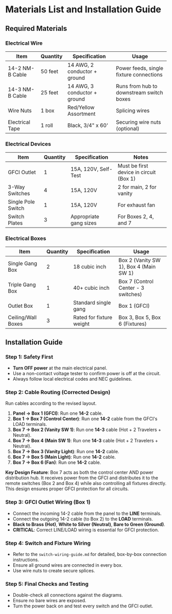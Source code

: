 # Materials List and Installation Guide

## Required Materials

### Electrical Wire
| Item              | Quantity | Specification                | Usage                                     |
| ----------------- | -------- | ---------------------------- | ----------------------------------------- |
| 14-2 NM-B Cable   | 50 feet  | 14 AWG, 2 conductor + ground | Power feeds, single fixture connections   |
| 14-3 NM-B Cable   | 25 feet  | 14 AWG, 3 conductor + ground | Runs from hub to downstream switch boxes  |
| Wire Nuts         | 1 box    | Red/Yellow Assortment        | Splicing wires                            |
| Electrical Tape   | 1 roll   | Black, 3/4" x 60'            | Securing wire nuts (optional)             |

### Electrical Devices
| Item               | Quantity | Specification         | Notes                                     |
| ------------------ | -------- | --------------------- | ----------------------------------------- |
| GFCI Outlet        | 1        | 15A, 120V, Self-Test  | Must be first device in circuit (Box 1)   |
| 3-Way Switches     | 4        | 15A, 120V             | 2 for main, 2 for vanity                  |
| Single Pole Switch | 1        | 15A, 120V             | For exhaust fan                           |
| Switch Plates      | 3        | Appropriate gang sizes| For Boxes 2, 4, and 7                     |

### Electrical Boxes
| Item                   | Quantity | Specification         | Usage                                     |
| ---------------------- | -------- | --------------------- | ----------------------------------------- |
| Single Gang Box        | 2        | 18 cubic inch         | Box 2 (Vanity SW 1), Box 4 (Main SW 1)   |
| Triple Gang Box        | 1        | 40+ cubic inch        | Box 7 (Control Center - 3 switches)      |
| Outlet Box             | 1        | Standard single gang  | Box 1 (GFCI)                              |
| Ceiling/Wall Boxes     | 3        | Rated for fixture weight | Box 3, Box 5, Box 6 (Fixtures)        |

## Installation Guide

### Step 1: Safety First
- **Turn OFF power** at the main electrical panel.
- Use a non-contact voltage tester to confirm power is off at the circuit.
- Always follow local electrical codes and NEC guidelines.

### Step 2: Cable Routing (Corrected Design)
Run cables according to the revised layout.
1.  **Panel → Box 1 (GFCI)**: Run one **14-2** cable.
2.  **Box 1 → Box 7 (Control Center)**: Run one **14-2** cable from the GFCI's LOAD terminals.
3.  **Box 7 → Box 2 (Vanity SW 1)**: Run one **14-3** cable (Hot + 2 Travelers + Neutral).
4.  **Box 7 → Box 4 (Main SW 1)**: Run one **14-3** cable (Hot + 2 Travelers + Neutral).
5.  **Box 7 → Box 3 (Vanity Light)**: Run one **14-2** cable.
6.  **Box 7 → Box 5 (Main Light)**: Run one **14-2** cable.
7.  **Box 7 → Box 6 (Fan)**: Run one **14-2** cable.

**Key Design Feature**: Box 7 acts as both the control center AND power distribution hub. It receives power from the GFCI and distributes it to the remote switches (Box 2 and Box 4) while also controlling all fixtures directly. This design ensures proper GFCI protection for all circuits.

### Step 3: GFCI Outlet Wiring (Box 1)
- Connect the incoming 14-2 cable from the panel to the **LINE** terminals.
- Connect the outgoing 14-2 cable (to Box 2) to the **LOAD** terminals.
- **Black to Brass (Hot)**, **White to Silver (Neutral)**, **Bare to Green (Ground)**.
- **CRITICAL**: Correct LINE/LOAD wiring is essential for GFCI protection.

### Step 4: Switch and Fixture Wiring
- Refer to the `switch-wiring-guide.md` for detailed, box-by-box connection instructions.
- Ensure all ground wires are connected in every box.
- Use wire nuts to create secure splices.

### Step 5: Final Checks and Testing
- Double-check all connections against the diagrams.
- Ensure no bare wires are exposed.
- Turn the power back on and test every switch and the GFCI outlet.
